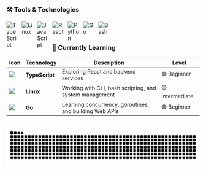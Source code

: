### 🛠️ Tools & Technologies

<img align="left" alt="TypeScript" width="30px" style="padding-right:10px;" src="https://cdn.jsdelivr.net/gh/devicons/devicon/icons/typescript/typescript-plain.svg" />
<img align="left" alt="Linux" width="30px" style="padding-right:10px;" src="https://cdn.jsdelivr.net/gh/devicons/devicon/icons/linux/linux-original.svg" />
<img align="left" alt="JavaScript" width="30px" style="padding-right:10px;" src="https://cdn.jsdelivr.net/gh/devicons/devicon/icons/javascript/javascript-plain.svg" />
<img align="left" alt="React" width="30px" style="padding-right:10px;" src="https://cdn.jsdelivr.net/gh/devicons/devicon/icons/react/react-original.svg" />
<img align="left" alt="Python" width="30px" style="padding-right:10px;" src="https://cdn.jsdelivr.net/gh/devicons/devicon/icons/python/python-plain.svg" />
<img align="left" alt="Go" width="30px" style="padding-right:10px;" src="https://cdn.jsdelivr.net/gh/devicons/devicon/icons/go/go-original.svg" />
<img align="left" alt="Bash" width="30px" style="padding-right:10px;" src="https://cdn.jsdelivr.net/gh/devicons/devicon/icons/bash/bash-original.svg" />

<br />
<br />

### 📘 Currently Learning

| Icon | Technology | Description | Level |
|------|------------|-------------|--------|
| <img src="https://cdn.jsdelivr.net/gh/devicons/devicon/icons/typescript/typescript-plain.svg" width="25px" /> | **TypeScript** | Exploring React and backend services | 🟢 Beginner |
| <img src="https://cdn.jsdelivr.net/gh/devicons/devicon/icons/linux/linux-original.svg" width="25px" /> | **Linux** | Working with CLI, bash scripting, and system management | 🟡 Intermediate |
| <img src="https://cdn.jsdelivr.net/gh/devicons/devicon/icons/go/go-original.svg" width="25px" /> | **Go** | Learning concurrency, goroutines, and building Web APIs | 🟢 Beginner |

<br />

<picture>
  <source media="(prefers-color-scheme: dark)" srcset="https://raw.githubusercontent.com/jrbemal/jrbemal/output/github-snake-dark.svg" />
  <source media="(prefers-color-scheme: light)" srcset="https://raw.githubusercontent.com/jrbemal/jrbemal/output/github-snake.svg" />
  <img alt="github-snake" src="https://raw.githubusercontent.com/jrbemal/jrbemal/output/github-snake.svg" />
</picture>
